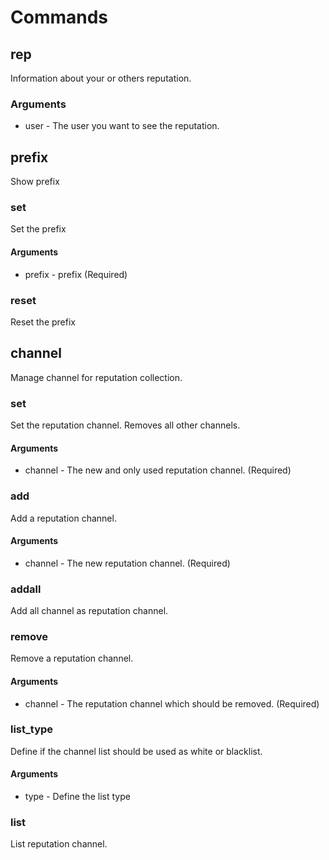 # Commands

## rep

Information about your or others reputation.

### Arguments

* user - The user you want to see the reputation.

## prefix

Show prefix

### set

Set the prefix

#### Arguments

* prefix - prefix
 (Required)

### reset

Reset the prefix


## channel

Manage channel for reputation collection.

### set

Set the reputation channel. Removes all other channels.

#### Arguments

* channel - The new and only used reputation channel.
 (Required)

### add

Add a reputation channel.

#### Arguments

* channel - The new reputation channel.
 (Required)

### addall

Add all channel as reputation channel.

### remove

Remove a reputation channel.

#### Arguments

* channel - The reputation channel which should be removed.
 (Required)

### list_type

Define if the channel list should be used as white or blacklist.

#### Arguments

* type - Define the list type

### list

List reputation channel.


